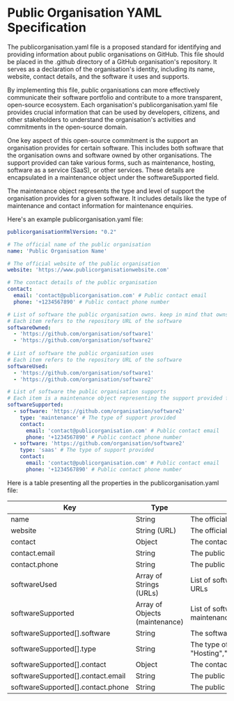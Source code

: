 # Public Organisation YAML Specification

The publicorganisation.yaml file is a proposed standard for identifying and providing information about public organisations on GitHub. This file should be placed in the .github directory of a GitHub organisation's repository. It serves as a declaration of the organisation's identity, including its name, website, contact details, and the software it uses and supports.

By implementing this file, public organisations can more effectively communicate their software portfolio and contribute to a more transparent, open-source ecosystem. Each organisation's publicorganisation.yaml file provides crucial information that can be used by developers, citizens, and other stakeholders to understand the organisation's activities and commitments in the open-source domain.

One key aspect of this open-source commitment is the support an organisation provides for certain software. This includes both software that the organisation owns and software owned by other organisations. The support provided can take various forms, such as maintenance, hosting, software as a service (SaaS), or other services. These details are encapsulated in a maintenance object under the softwareSupported field.

The maintenance object represents the type and level of support the organisation provides for a given software. It includes details like the type of maintenance and contact information for maintenance enquiries.

Here's an example publicorganisation.yaml file:

```yaml
publicorganisationYmlVersion: "0.2"

# The official name of the public organisation
name: 'Public Organisation Name'

# The official website of the public organisation
website: 'https://www.publicorganisationwebsite.com'

# The contact details of the public organisation
contact:
  email: 'contact@publicorganisation.com' # Public contact email
  phone: '+1234567890' # Public contact phone number

# List of software the public organisation owns. keep in mind that owns dosn't automaticly means maintained
# Each item refers to the repository URL of the software
softwareOwned:
  - 'https://github.com/organisation/software1'
  - 'https://github.com/organisation/software2'
  
# List of software the public organisation uses
# Each item refers to the repository URL of the software
softwareUsed:
  - 'https://github.com/organisation/software1'
  - 'https://github.com/organisation/software2'

# List of software the public organisation supports
# Each item is a maintenance object representing the support provided for a software
softwareSupported:
  - software: 'https://github.com/organisation/software2'
    type: 'maintenance' # The type of support provided
    contact:
      email: 'contact@publicorganisation.com' # Public contact email
      phone: '+1234567890' # Public contact phone number
  - software: 'https://github.com/organisation/software2'
    type: 'saas' # The type of support provided
    contact:
      email: 'contact@publicorganisation.com' # Public contact email
      phone: '+1234567890' # Public contact phone number
```

Here is a table presenting all the properties in the publicorganisation.yaml file:

|Key| 	Type                    | 	Description                                                                                             |
|---|--------------------------|----------------------------------------------------------------------------------------------------------|
|name| 	String                  | 	The official name of the public organisation                                                            |
|website| 	String (URL)            | 	The official website of the public organisation                                                         |
|contact| 	Object                  | 	The contact details of the public organisation                                                          |
|contact.email| 	String                  | 	The public contact email of the public organisation                                                     |
|contact.phone| 	String                  | 	The public contact phone number of the public organisation                                              |
|softwareUsed| 	Array of Strings (URLs) | 	List of software the public organisation uses, represented by their repository URLs                     |
|softwareSupported|	Array of Objects (maintenance)|	List of software the public organisation supports, represented by their maintenance objects
|softwareSupported\[].software|	String|	The software that the organisation supports
|softwareSupported\[].type|	String|	The type of support provided for the software, one of "Hosting","SAAS","Support","Maintenance","Training","Consultancy","Purchase"
|softwareSupported\[].contact|	Object|	The contact details of the support |
|softwareSupported\[].contact.email| 	String                  | 	The public contact email of the public organisation                                                     |
|softwareSupported\[].contact.phone| 	String                  | 	The public contact phone number of the public organisation                                              |
